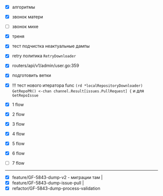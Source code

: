 - [x] алгоритмы
- [x] звонок матери
- [ ] звонок михе
- [x] треня

- [x] тест подчистка неактуальные дампы
- [x] retry политика `RetryDownloader`
- [x] routers/api/v1/admin/user.go:359 
- [x] подготовить ветки
- [x] !!! тест нового итератора func `(rd *localRepositoryDownloader) GetRepoPR() <-chan channel.Result[issues.PullRequest] {` и для `GetRepoIssue`


- [x] 1 flow
- [x] 2 flow
- [x] 3 flow
- [x] 4 flow
- [x] 5 flow
- [x] 6 flow
- [ ] 7 flow




---



- [x] feature/GF-5843-dump-v2 - миграции там
|
- [x] feature/GF-5843-dump-issue-pull
|
- [x] refactor/GF-5843-dump-process-validation